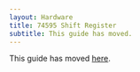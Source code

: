 ```yaml
---
layout: Hardware
title: 74595 Shift Register
subtitle: This guide has moved.
---
```


This guide has moved [here](/Hardware/Peripherals/IOExpanders/ShiftRegister74595).
